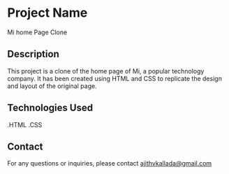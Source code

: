 # Project Name
Mi home Page Clone

## Description
This project is a clone of the home page of Mi, a popular technology company. It has been created using HTML and CSS to replicate the design and layout of the original page.

## Technologies Used
.HTML
.CSS

## Contact
For any questions or inquiries, please contact ajithvkallada@gmail.com


